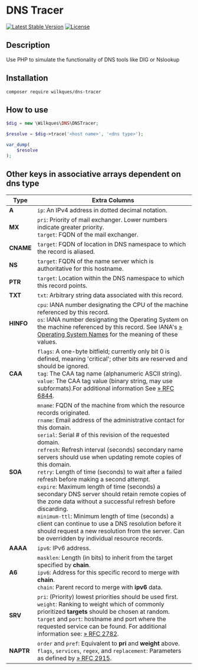 # DNS Tracer

[![Latest Stable Version](https://poser.pugx.org/wilkques/dns-tracer/v/stable)](https://packagist.org/packages/wilkques/dns-tracer)
[![License](https://poser.pugx.org/wilkques/dns-tracer/license)](https://packagist.org/packages/wilkques/dns-tracer)

## Description
Use PHP to simulate the functionality of DNS tools like DIG or Nslookup

## Installation
`composer require wilkques/dns-tracer`

## How to use
```php
$dig = new \Wilkques\DNS\DNSTracer;

$resolve = $dig->trace('<host name>', '<dns type>');

var_dump(
    $resolve
);
```

## Other keys in associative arrays dependent on **dns type**

| Type  | Extra Columns |
|-------|---------------|
| **A** | `ip`: An IPv4 address in dotted decimal notation. |
| **MX** | `pri`: Priority of mail exchanger. Lower numbers indicate greater priority. <br> `target`: FQDN of the mail exchanger. |
| **CNAME** | `target`: FQDN of location in DNS namespace to which the record is aliased. |
| **NS** | `target`: FQDN of the name server which is authoritative for this hostname. |
| **PTR** | `target`: Location within the DNS namespace to which this record points. |
| **TXT** | `txt`: Arbitrary string data associated with this record. |
| **HINFO** | `cpu`: IANA number designating the CPU of the machine referenced by this record. <br> `os`: IANA number designating the Operating System on the machine referenced by this record. See IANA's  [» Operating System Names](https://www.iana.org/assignments/operating-system-names/operating-system-names.xhtml) for the meaning of these values. |
| **CAA** | `flags`: A one-byte bitfield; currently only bit 0 is defined, meaning 'critical'; other bits are reserved and should be ignored. <br> `tag`: The CAA tag name (alphanumeric ASCII string). <br> `value`: The CAA tag value (binary string, may use subformats).For additional information See [» RFC 6844](https://datatracker.ietf.org/doc/html/rfc6844). |
| **SOA** | `mname`: FQDN of the machine from which the resource records originated. <br> `rname`: Email address of the administrative contact for this domain.  <br> `serial`: Serial # of this revision of the requested domain. <br> `refresh`: Refresh interval (seconds) secondary name servers should use when updating remote copies of this domain. <br> `retry`: Length of time (seconds) to wait after a failed refresh before making a second attempt. <br> `expire`: Maximum length of time (seconds) a secondary DNS server should retain remote copies of the zone data without a successful refresh before discarding. <br> `minimum-ttl`:  Minimum length of time (seconds) a client can continue to use a DNS resolution before it should request a new resolution from the server. Can be overridden by individual resource records. |
| **AAAA** | `ipv6`: IPv6 address. |
| **A6** | `masklen`: Length (in bits) to inherit from the target specified by **chain**. <br> `ipv6`: Address for this specific record to merge with **chain**. <br> `chain`: Parent record to merge with **ipv6** data. |
| **SRV** | `pri`: (Priority) lowest priorities should be used first. <br> `weight`: Ranking to weight which of commonly prioritized **targets** should be chosen at random. `target` and `port`: hostname and port where the requested service can be found. For additional information see: [» RFC 2782](https://datatracker.ietf.org/doc/html/rfc2782). |
| **NAPTR** | `order` and `pref`: Equivalent to **pri** and **weight** above. `flags`, `services`, `regex`, and `replacement`: Parameters as defined by [» RFC 2915](https://datatracker.ietf.org/doc/html/rfc2915). |